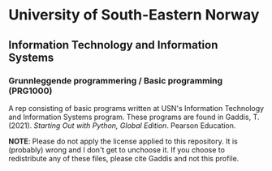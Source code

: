 # University of South-Eastern Norway
## Information Technology and Information Systems
### Grunnleggende programmering / Basic programming (PRG1000)

A rep consisting of basic programs written at USN's Information Technology and Information Systems program. 
These programs are found in Gaddis, T. (2021). *Starting Out with Python, Global Edition*. Pearson Education.

__NOTE__: Please do not apply the license applied to this repository. It is (probably) wrong and I don't get to unchoose it. If you choose to redistribute any of these files, please cite Gaddis and not this profile.
